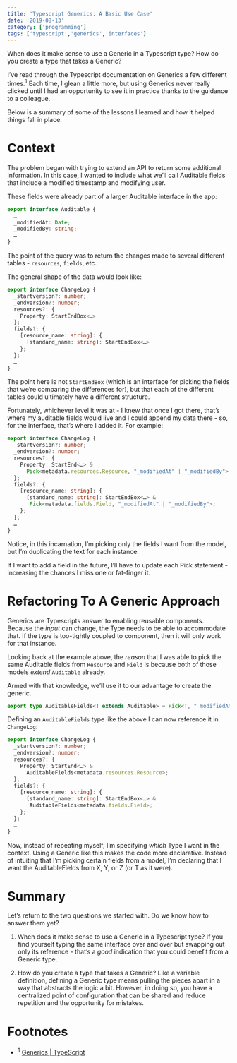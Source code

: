 ```yaml
---
title: 'Typescript Generics: A Basic Use Case'
date: '2019-08-13'
category: ['programming']
tags: ['typescript','generics','interfaces']
---
```


When does it make sense to use a Generic in a Typescript type?
How do you create a type that takes a Generic?

I’ve read through the Typescript documentation on Generics a few different times.<sup>1</sup> Each time, I glean a little more, but using Generics never really clicked until I had an opportunity to see it in practice thanks to the guidance to a colleague.

Below is a summary of some of the lessons I learned and how it helped things fall in place.

# Context
The problem began with trying to extend an API to return some additional information. In this case, I wanted to include what we’ll call Auditable fields that include a modified timestamp and modifying user.

These fields were already part of a larger Auditable interface in the app:
``` typescript
export interface Auditable {
  …
  _modifiedAt: Date;
  _modifiedBy: string;
  …
}
```

The point of the query was to return the changes made to several different tables - `resources`, `fields`, etc.

The general shape of the data would look like:
``` typescript
export interface ChangeLog {
  _startversion?: number;
  _endversion?: number;
  resources?: {
    Property: StartEndBox<…>
  };
  fields?: {
    [resource_name: string]: {
      [standard_name: string]: StartEndBox<…>
    };
  };
  …
}
```

The point here is not `StartEndBox` (which is an interface for picking the fields that we’re comparing the differences for), but that each of the different tables could ultimately have a different structure.

Fortunately, whichever level it was at - I knew that once I got there, that’s where my auditable fields would live and I could append my data there - so, for the interface, that’s where I added it. For example:
``` typescript
export interface ChangeLog {
  _startversion?: number;
  _endversion?: number;
  resources?: {
    Property: StartEnd<…> &
      Pick<metadata.resources.Resource, "_modifiedAt" | "_modifiedBy">;
  };
  fields?: {
    [resource_name: string]: {
      [standard_name: string]: StartEndBox<…> &
       Pick<metadata.fields.Field, "_modifiedAt" | "_modifiedBy">;
    };
  };
  …
}
```

Notice, in this incarnation, I’m picking only the fields I want from the model, but I’m duplicating the text for each instance.

If I want to add a field in the future, I’ll have to update each Pick statement - increasing the chances I miss one or fat-finger it.

# Refactoring To A Generic Approach
Generics are Typescripts answer to enabling reusable components. Because the _input_ can change, the Type needs to be able to accommodate that. If the type is too-tightly coupled to component, then it will only work for that instance.

Looking back at the example above, the _reason_ that I was able to pick the same Auditable fields from `Resource` and `Field` is because both of those models _extend_ `Auditable` already.

Armed with that knowledge,  we’ll use it to our advantage to create the generic.
``` typescript
export type AuditableFields<T extends Auditable> = Pick<T, "_modifiedAt" | "_modifiedBy">
```

Defining an `AuditableFields` type like the above I can now reference it in `ChangeLog`:
``` typescript
export interface ChangeLog {
  _startversion?: number;
  _endversion?: number;
  resources?: {
    Property: StartEnd<…> &
      AuditableFields<metadata.resources.Resource>;
  };
  fields?: {
    [resource_name: string]: {
      [standard_name: string]: StartEndBox<…> &
       AuditableFields<metadata.fields.Field>;
    };
  };
  …
}
```

Now, instead of repeating myself, I’m specifying _which_ Type I want in the context. Using a Generic like this makes the code more declarative. Instead of intuiting that I’m picking certain fields from a model, I’m declaring that I want the AuditableFields from X, Y, or Z (or T as it were).

# Summary
Let’s return to the two questions we started with. Do we know how to answer them yet?

1. When does it make sense to use a Generic in a Typescript type?
If you find yourself typing the same interface over and over but swapping out only its reference - that’s a _good_ indication that you could benefit from a Generic type.

2. How do you create a type that takes a Generic?
Like a variable definition, defining a Generic type means pulling the pieces apart in a way that abstracts the logic a bit. However, in doing so, you have a centralized point of configuration that can be shared and reduce repetition and the opportunity for mistakes.


# Footnotes
* <sup>1</sup> [Generics | TypeScript](https://www.typescriptlang.org/docs/handbook/generics.html)
